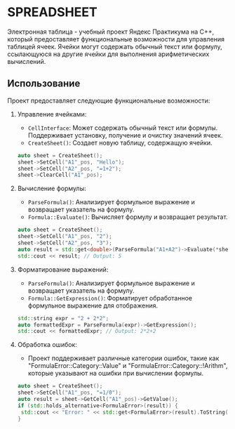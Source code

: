 # SPREADSHEET

Электронная таблица - учебный проект Яндекс Практикума на C++, который предоставляет функциональные возможности для управления таблицей ячеек. Ячейки могут содержать обычный текст или формулу, ссылающуюся на другие ячейки для выполнения арифметических вычислений.

## Использование

Проект предоставляет следующие функциональные возможности:

1. Управление ячейками:
   - `CellInterface`: Может содержать обычный текст или формулы. Поддерживает установку, получение и очистку значений ячеек.
   - `CreateSheet()`: Создает новую таблицу, содержащую ячейки.
   
   ```cpp
   auto sheet = CreateSheet();
   sheet->SetCell("A1"_pos, "Hello");
   sheet->SetCell("A2"_pos, "=1+2");
   sheet->ClearCell("A1"_pos);
   ```

2. Вычисление формулы:
   - `ParseFormula()`: Анализирует формульное выражение и возвращает указатель на формулу.
   - `Formula::Evaluate()`: Вычисляет формулу и возвращает результат.
   
   ```cpp
   auto sheet = CreateSheet();
   sheet->SetCell("A1"_pos, "2");
   sheet->SetCell("A2"_pos, "3");
   auto result = std::get<double>(ParseFormula("A1+A2")->Evaluate(*sheet));
   std::cout << result; // Output: 5
   ```
    
3. Форматирование выражений:
   - `ParseFormula()`: Анализирует формульное выражение и возвращает указатель на формулу.
   - `Formula::GetExpression()`: Форматирует обработанное формульное выражение для отображения.
   
   ```cpp
   std::string expr = "2 + 2*2";
   auto formattedExpr = ParseFormula(expr)->GetExpression();
   std::cout << formattedExpr; // Output: 2*2+2
   ```
4. Обработка ошибок:
   - Проект поддерживает различные категории ошибок, такие как "FormulaError::Category::Value" и "FormulaError::Category::!Arithm", которые указывают на ошибки при вычислении формулы.
   
   ```cpp
   auto sheet = CreateSheet();
   sheet->SetCell("A1"_pos, "=1/0");
   auto result = sheet->GetCell("A1"_pos)->GetValue();
   if (std::holds_alternative<FormulaError>(result)) {
    std::cout << "Error: " << std::get<FormulaError>(result).ToString();
   }
   ```
